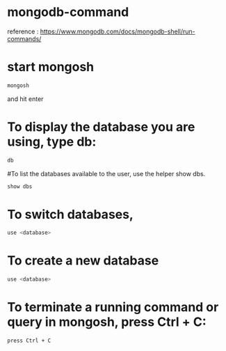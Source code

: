 # mongodb-command
reference : https://www.mongodb.com/docs/mongodb-shell/run-commands/

# start mongosh
```bash
mongosh
```
and hit enter
# To display the database you are using, type db:

```bash
db
```

#To list the databases available to the user, use the helper show dbs.

```bash
show dbs
```

# To switch databases,
```bash
use <database>
```

# To create a new database

```bash
use <database>
```
# To terminate a running command or query in mongosh, press Ctrl + C:
```bash
press Ctrl + C
```
